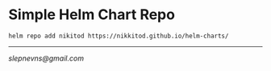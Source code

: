 # Simple Helm Chart Repo
```helm repo add nikitod https://nikkitod.github.io/helm-charts/```
___
_slepnevns@gmail.com_